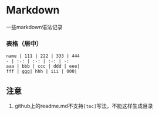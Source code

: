 # Markdown
一些markdown语法记录

### 表格（居中）
```
name | 111 | 222 | 333 | 444
- | :-: | :-: | :-: | -:
aaa | bbb | ccc | ddd | eee| 
fff | ggg| hhh | iii | 000|
```

## 注意
1. github上的readme.md不支持`[toc]`写法，不能这样生成目录
